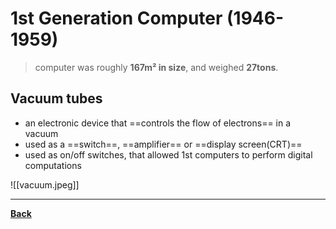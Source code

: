 # 1st Generation Computer (1946-1959)
> computer was roughly **167m² in size**, and weighed **27tons**.

## Vacuum tubes
- an electronic device that ==controls the flow of electrons== in a vacuum
- used as a ==switch==, ==amplifier== or ==display screen(CRT)==
- used as on/off switches, that allowed 1st computers to perform digital computations

![[vacuum.jpeg]]

---
**[Back](STintro.md)**